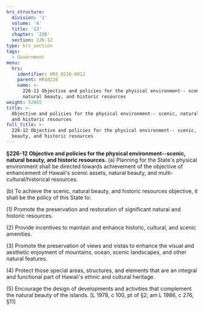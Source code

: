 ```yaml
---
hrs_structure:
  division: '1'
  volume: '4'
  title: '13'
  chapter: '226'
  section: 226-12
type: hrs_section
tags:
  - Government
menu:
  hrs:
    identifier: HRS_0226-0012
    parent: HRS0226
    name: >-
      226-12 Objective and policies for the physical environment-- scenic,
      natural beauty, and historic resources
weight: 52065
title: >-
  Objective and policies for the physical environment-- scenic, natural beauty,
  and historic resources
full_title: >-
  226-12 Objective and policies for the physical environment-- scenic, natural
  beauty, and historic resources
---
```

**§226-12 Objective and policies for the physical environment--scenic, natural beauty, and historic resources.** (a) Planning for the State's physical environment shall be directed towards achievement of the objective of enhancement of Hawaii's scenic assets, natural beauty, and multi-cultural/historical resources.

(b) To achieve the scenic, natural beauty, and historic resources objective, it shall be the policy of this State to:

(1) Promote the preservation and restoration of significant natural and historic resources.

(2) Provide incentives to maintain and enhance historic, cultural, and scenic amenities.

(3) Promote the preservation of views and vistas to enhance the visual and aesthetic enjoyment of mountains, ocean, scenic landscapes, and other natural features.

(4) Protect those special areas, structures, and elements that are an integral and functional part of Hawaii's ethnic and cultural heritage.

(5) Encourage the design of developments and activities that complement the natural beauty of the islands. [L 1978, c 100, pt of §2; am L 1986, c 276, §11]